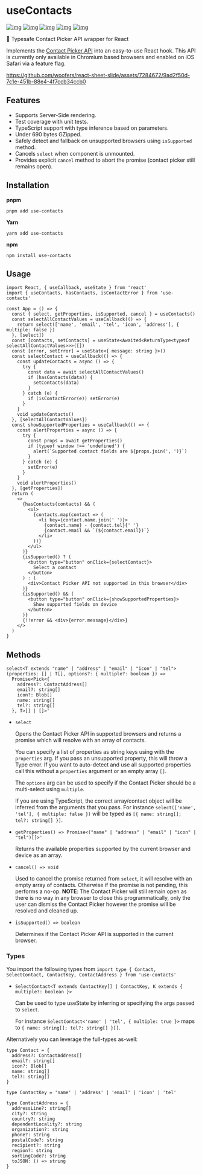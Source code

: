 # useContacts

[![img](https://github.com/woofers/use-contacts/workflows/build/badge.svg)](https://github.com/woofers/use-contacts/actions) [![img](https://badge.fury.io/js/use-contacts.svg)](https://www.npmjs.com/package/use-contacts) [![img](https://img.shields.io/npm/dt/use-contacts.svg)](https://www.npmjs.com/package/use-contacts) [![img](https://badgen.net/bundlephobia/minzip/use-contacts)](https://bundlephobia.com/result?p=use-contacts) [![img](https://img.shields.io/npm/l/use-contacts.svg)](https://github.com/woofers/use-contacts/blob/main/LICENSE)

📇 Typesafe Contact Picker API wrapper for React

Implements the [Contact Picker API](https://developer.mozilla.org/en-US/docs/Web/API/Contact_Picker_API)
into an easy-to-use React hook.  This API is currently only available in Chromium based browsers and enabled on iOS Safari via a feature flag.


https://github.com/woofers/react-sheet-slide/assets/7284672/9ad2f50d-7c1e-451b-88e4-4f7ccb34ccb0


## Features

- Supports Server-Side rendering.
- Test coverage with unit tests.
- TypeScript support with type inference based on parameters.
- Under 690 bytes GZipped.
- Safely detect and fallback on unsupported browsers using `isSupported` method.
- Cancels `select` when component is unmounted.
- Provides explicit `cancel` method to abort the promise (contact picker still remains open).

## Installation

**pnpm**

```pnpm
pnpm add use-contacts
```

**Yarn**

```yarn
yarn add use-contacts
```

**npm**

```npm
npm install use-contacts
```

## Usage

```tsx
import React, { useCallback, useState } from 'react'
import { useContacts, hasContacts, isContactError } from 'use-contacts'

const App = () => {
  const { select, getProperties, isSupported, cancel } = useContacts()
  const selectAllContactValues = useCallback(() => {
    return select(['name', 'email', 'tel', 'icon', 'address'], { multiple: false })
  }, [select])
  const [contacts, setContacts] = useState<Awaited<ReturnType<typeof selectAllContactValues>>>([])
  const [error, setError] = useState<{ message: string }>()
  const selectContact = useCallback(() => {
    const updateContacts = async () => {
      try {
        const data = await selectAllContactValues()
        if (hasContacts(data)) {
          setContacts(data)
        }
      } catch (e) {
        if (isContactError(e)) setError(e)
      }
    }
    void updateContacts()
  }, [selectAllContactValues])
  const showSupportedProperties = useCallback(() => {
    const alertProperties = async () => {
      try {
        const props = await getProperties()
        if (typeof window !== 'undefined') {
          alert(`Supported contact fields are ${props.join(', ')}`)
        }
      } catch (e) {
        setError(e)
      }
    }
    void alertProperties()
  }, [getProperties])
  return (
    <>
      {hasContacts(contacts) && (
        <ul>
          {contacts.map(contact => (
            <li key={contact.name.join(' ')}>
              {contact.name} - {contact.tel}{' '}
              {contact.email && `(${contact.email})`}
            </li>
          ))}
        </ul>
      )}
      {isSupported() ? (
        <button type="button" onClick={selectContact}>
          Select a contact
        </button>
      ) : (
        <div>Contact Picker API not supported in this browser</div>
      )}
      {isSupported() && (
        <button type="button" onClick={showSupportedProperties}>
          Show supported fields on device
        </button>
      )}
      {!!error && <div>{error.message}</div>}
    </>
  )
}
```


## Methods

  ```tsx
  select<T extends "name" | "address" | "email" | "icon" | "tel">(properties: [] | T[], options?: { multiple?: boolean }) =>
    Promise<Pick<{
      address?: ContactAddress[]
      email?: string[]
      icon?: Blob[]
      name: string[]
      tel?: string[]
    }, T>[] | []>'
  ```

  - `select`

    Opens the Contact Picker API in supported browsers and returns a
    promise which will resolve with an array of contacts.

    You can specify a list of properties as string keys using
    with the `properties` arg.  If you pass an unsupported property,
    this will throw a Type error. If you want to auto-detect and use all supported properties
    call this without a `properties` argument or an empty array `[]`.

    The `options` arg can be used to specify if the Contact Picker
    should be a multi-select using `multiple`.

    If you are using TypeScript, the correct array/contact object will be inferred
    from the arguments that you pass.  For instance `select(['name', 'tel'], { multiple: false })`
    will be typed as `[{ name: string[]; tel?: string[] }]`.

- `getProperties() => Promise<("name" | "address" | "email" | "icon" | "tel")[]>'`

  Returns the available properties supported by the current browser and device as an array.

- `cancel() => void`

  Used to cancel the promise returned from `select`, it will resolve with an empty array of contacts.
  Otherwise if the promise is not pending, this performs a no-op.
  **NOTE**: The Contact Picker will still remain open
  as there is no way in any browser to close this programmatically,
  only the user can dismiss the Contact Picker
  however the promise will be resolved and cleaned up.

- `isSupported() => boolean`

  Determines if the Contact Picker API is supported in the current browser.

### Types

You import the following types from `import type { Contact, SelectContact, ContactKey, ContactAddress } from 'use-contacts'`

- `SelectContact<T extends ContactKey[] | ContactKey, K extends { multiple?: boolean }>`

  Can be used to type useState by inferring or specifying the args passed to `select`.

  For instance `SelectContact<'name' | 'tel', { multiple: true }>` maps to `{ name: string[]; tel?: string[] }[]`.

Alternatively you can leverage the full-types as-well:

```tsx
type Contact = {
  address?: ContactAddress[]
  email?: string[]
  icon?: Blob[]
  name: string[]
  tel?: string[]
}

type ContactKey = 'name' | 'address' | 'email' | 'icon' | 'tel'

type ContactAddress = {
  addressLine?: string[]
  city?: string
  country?: string
  dependentLocality?: string
  organization?: string
  phone?: string
  postalCode?: string
  recipient?: string
  region?: string
  sortingCode?: string
  toJSON: () => string
}
```
